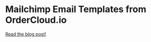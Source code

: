 # Mailchimp Email Templates from OrderCloud.io

[Read the blog post!](https://ordercloud.io/transactional-emails-mandrill-ordercloud-io/)


